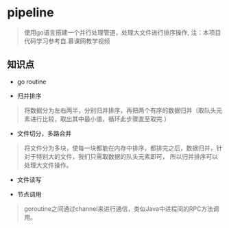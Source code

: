 # pipeline
> 使用go语言搭建一个并行处理管道，处理大文件进行排序操作,
> 注：本项目代码学习参考自.慕课网教学视频

## 知识点
* go routine

* 归并排序
> 将数据分为左右两半，分别归并排序，再把两个有序的数据归并（取队头元素进行比较，取出其中最小值，循环此步骤直至取完.）

* 文件切分，多路合并
> 将文件分为多块，使每一块都能在内存中排序，都排完之后，数据归并，针对于特别大的文件，我们只需取数据的队头元素即可，
> 所以归并排序可以处理大文件操作。

* 文件读写

* 节点调用
> goroutine之间通过channel来进行通信，类似Java中进程间的RPC方法调用。